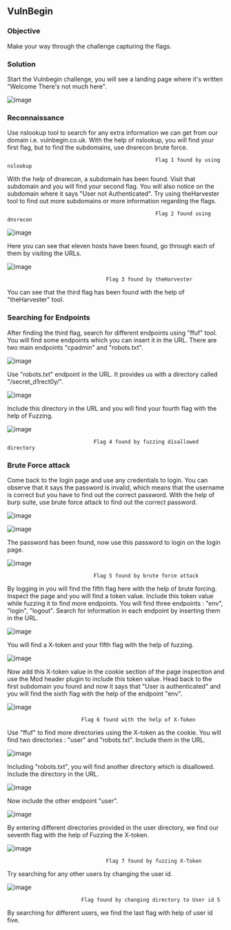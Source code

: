 ## VulnBegin

### **Objective**
Make your way through the challenge capturing the flags.

### **Solution**

Start the Vulnbegin challenge, you will see a landing page where it's written "Welcome There's not much here".


![image](https://github.com/ocoretech/CTF-workbook/assets/67775716/91660f88-9883-4039-ae3a-81dd71bd74da)


### **Reconnaissance**

Use nslookup tool to search for any extra information we can get from our domain i.e. vulnbegin.co.uk. With the help of nslookup, you will find your first flag, but to find the subdomains, use dnsrecon brute force.

                                                    Flag 1 found by using nslookup


With the help of dnsrecon, a subdomain has been found. Visit that subdomain and you will find your second flag. You will also notice on the subdomain where it says "User not Authenticated". Try using theHarvester tool to find out more subdomains or more information regarding the flags.

                                                    Flag 2 found using dnsrecon


![image](https://github.com/ocoretech/CTF-workbook/assets/67775716/249fd214-5cf2-4f6b-a27d-36dad72f075f)

Here you can see that eleven hosts have been found, go through each of them by visiting the URLs. 


![image](https://github.com/ocoretech/CTF-workbook/assets/67775716/7ef67f37-3988-425c-bc10-2b4dee328670)

                                    Flag 3 found by theHarvester


You can see that the third flag has been found with the help of "theHarvester" tool.

### **Searching for Endpoints**

After finding the third flag, search for different endpoints using "ffuf" tool. You will find some endpoints which you can insert it in the URL.
There are two main endpoints "cpadmin" and "robots.txt". 

![image](https://github.com/ocoretech/CTF-workbook/assets/67775716/b427b85f-4ec0-4709-abff-efdc624ee366)


Use "robots.txt" endpoint in the URL. It provides us with a directory called "/secret_d1rect0y/". 

![image](https://github.com/ocoretech/CTF-workbook/assets/67775716/755b8637-ea5d-4b37-86b3-dd7bdb6d11a6)


Include this directory in the URL and you will find your fourth flag with the help of Fuzzing.


![image](https://github.com/ocoretech/CTF-workbook/assets/67775716/8ac008c4-f194-49a4-b9dc-4a8a1e004508)


                                Flag 4 found by fuzzing disallowed directory

### **Brute Force attack**

Come back to the login page and use any credentials to login. You can observe that it says the password is invalid, which means that the username is correct but you have to find out the correct password. With the help of burp suite, use brute force attack to find out the correct password.

![image](https://github.com/ocoretech/CTF-workbook/assets/67775716/f1675eaf-6a9d-4361-a6c6-2a8999e59f9f)


![image](https://github.com/ocoretech/CTF-workbook/assets/67775716/9cf63c4a-ae47-4f28-aae6-48abd449c0c2)

The password has been found, now use this password to login on the login page. 


![image](https://github.com/ocoretech/CTF-workbook/assets/67775716/009be33c-ab9e-413d-be83-830092cb7725)

                                Flag 5 found by brute force attack


By logging in you will find the fifth flag here with the help of brute forcing. Inspect the page and you will find a token value. Include this token value while fuzzing it to find more endpoints.
You will find three endpoints : "env", "login", "logout". Search for information in each endpoint by inserting them in the URL.

![image](https://github.com/ocoretech/CTF-workbook/assets/67775716/b4e77f84-8092-460a-a943-f9f961d34f61)


You will find a X-token and your fifth flag with the help of fuzzing.

![image](https://github.com/ocoretech/CTF-workbook/assets/67775716/83aa5670-89e2-4ad2-b629-cc2f57020f67)


Now add this X-token value in the cookie section of the page inspection and use the Mod header plugin to include this token value. Head back to the first subdomain you found and now it says that "User is authenticated" and you will find the sixth flag with the help of the endpoint "env".


![image](https://github.com/ocoretech/CTF-workbook/assets/67775716/08ea6556-e4ea-48f3-8afe-ba7649bde5af)

                            Flag 6 found with the help of X-Token


Use "ffuf" to find more directories using the X-token as the cookie. You will find two directories : "user" and "robots.txt". Include them in the URL.

![image](https://github.com/ocoretech/CTF-workbook/assets/67775716/8d9fdca2-e8e6-43a5-bb09-825a5d219037)


Including "robots.txt", you will find another directory which is disallowed. Include the directory in the URL.

![image](https://github.com/ocoretech/CTF-workbook/assets/67775716/a2b51d6a-e8c6-434c-9c6c-a59630846a05)


Now include the other endpoint "user".

![image](https://github.com/ocoretech/CTF-workbook/assets/67775716/973b8278-1f68-4642-a9c6-cd67cb3d6cb5)


By entering different directories provided in the user directory, we find our seventh flag with the help of Fuzzing the X-token.

![image](https://github.com/ocoretech/CTF-workbook/assets/67775716/0b583fca-31a6-49f9-940d-1a44f6af45ac)


                                    Flag 7 found by fuzzing X-Token


Try searching for any other users by changing the user id.

![image](https://github.com/ocoretech/CTF-workbook/assets/67775716/b94f9051-85ba-44b8-8c06-ee1dd74fba06)

                            Flag found by changing directory to User id 5


By searching for different users, we find the last flag with help of user id five.
